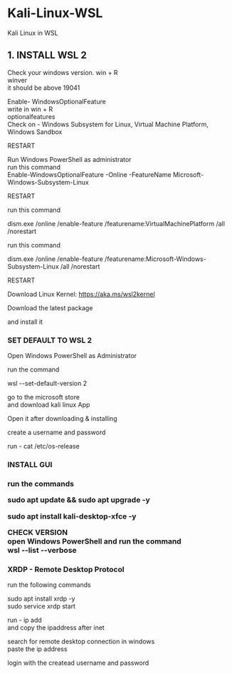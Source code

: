 # Kali-Linux-WSL
Kali Linux in WSL

<h2>1. INSTALL WSL 2</h2>

Check your windows version.
win + R <br>
winver <br>
it should be above 19041 <br>

Enable- WindowsOptionalFeature <br>
write in win + R<br>
optionalfeatures<br>
Check on - Windows Subsystem for Linux, Virtual Machine Platform, Windows Sandbox  <br>

RESTART <br>

Run Windows PowerShell as administrator <br>
run this command<br>
Enable-WindowsOptionalFeature -Online -FeatureName Microsoft-Windows-Subsystem-Linux  <br>

RESTART <br>

run this command<br>

dism.exe /online /enable-feature /featurename:VirtualMachinePlatform /all /norestart<br>

run this command<br>

dism.exe /online /enable-feature /featurename:Microsoft-Windows-Subsystem-Linux /all /norestart  <br>

RESTART <br>

Download Linux Kernel: https://aka.ms/wsl2kernel <br>

Download the latest package <br>

and install it <br>

<h3>SET DEFAULT TO WSL 2</h3>

Open Windows PowerShell as Administrator<br>

run the command <br>

wsl --set-default-version 2 <br>


go to the microsoft store <br>
and download kali linux App <br>

Open it after downloading & installing <br>

create a username and password <br>

run - cat /etc/os-release <br>

<h3>INSTALL GUI<h3/>
run the commands<br>
  
sudo apt update && sudo apt upgrade -y <br>

sudo apt install kali-desktop-xfce -y <br>

CHECK VERSION <br>
open Windows PowerShell and run the command <br>
wsl --list --verbose <br>

<h3>XRDP - Remote Desktop Protocol</h3>

run the following commands <br>

sudo apt install xrdp -y <br>
sudo service xrdp start <br>

run - ip add <br>
and copy the ipaddress after inet <br>

search for remote desktop connection in windows <br>
paste the ip address <br>

login with the createad username and password
